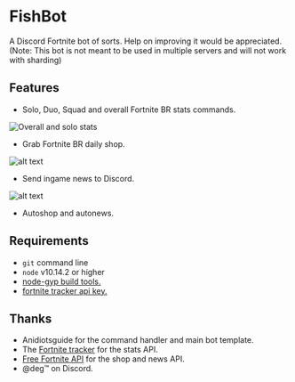 # FishBot
A Discord Fortnite bot of sorts. Help on improving it would be appreciated.
(Note: This bot is not meant to be used in multiple servers and will not work with sharding)

## Features
- Solo, Duo, Squad and overall Fortnite BR stats commands.

![Overall and solo stats](https://cdn.discordapp.com/attachments/524148033877704714/531429126175981569/unknown.png "Stats")

- Grab Fortnite BR daily shop.

![alt text](https://cdn.discordapp.com/attachments/524148033877704714/531418650096173066/unknown.png "Shop")

- Send ingame news to Discord.

![alt text](https://cdn.discordapp.com/attachments/524148033877704714/531418147215900682/unknown.png "News")
- Autoshop and autonews.

## Requirements
- `git` command line
- `node` v10.14.2 or higher
- [node-gyp build tools.](https://github.com/nodejs/node-gyp)
- [fortnite tracker api key.](https://fortnitetracker.com/site-api)

## Thanks
- Anidiotsguide for the command handler and main bot template.
- The [Fortnite tracker](https://fortnitetracker.com) for the stats API.
- [Free Fortnite API](https://fortniteapi.com/) for the shop and news API.
- @deg™ on Discord.
